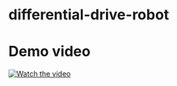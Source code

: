 # differential-drive-robot

# Demo video

[![Watch the video](https://img.youtube.com/vi/FwafE7gGxxY/0.jpg)](https://www.youtube.com/watch?v=FwafE7gGxxY)
